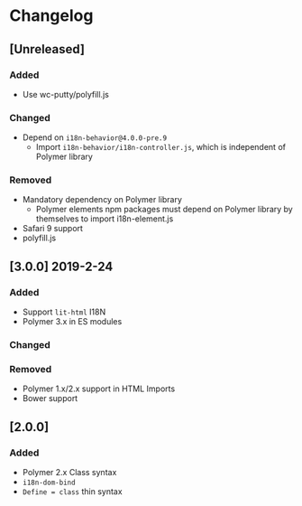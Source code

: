 # Changelog

## [Unreleased]
### Added
- Use wc-putty/polyfill.js

### Changed
- Depend on `i18n-behavior@4.0.0-pre.9`
  - Import `i18n-behavior/i18n-controller.js`, which is independent of Polymer library

### Removed
- Mandatory dependency on Polymer library
  - Polymer elements npm packages must depend on Polymer library by themselves to import i18n-element.js
- Safari 9 support
- polyfill.js

## [3.0.0] 2019-2-24
### Added
- Support `lit-html` I18N
- Polymer 3.x in ES modules

### Changed

### Removed
- Polymer 1.x/2.x support in HTML Imports
- Bower support

## [2.0.0]
### Added
- Polymer 2.x Class syntax
- `i18n-dom-bind`
- `Define = class` thin syntax
